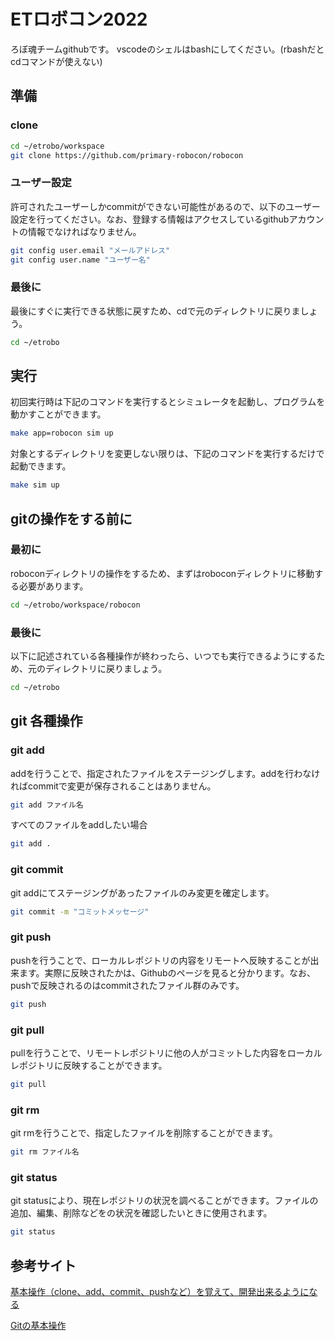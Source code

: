# ETロボコン2022
ろぼ魂チームgithubです。
vscodeのシェルはbashにしてください。(rbashだとcdコマンドが使えない)

## 準備

### clone
```bash
cd ~/etrobo/workspace
git clone https://github.com/primary-robocon/robocon
```

### ユーザー設定
許可されたユーザーしかcommitができない可能性があるので、以下のユーザー設定を行ってください。なお、登録する情報はアクセスしているgithubアカウントの情報でなければなりません。
```bash
git config user.email "メールアドレス"
git config user.name "ユーザー名"
```

### 最後に
最後にすぐに実行できる状態に戻すため、cdで元のディレクトリに戻りましょう。
```bash
cd ~/etrobo
```

## 実行
初回実行時は下記のコマンドを実行するとシミュレータを起動し、プログラムを動かすことができます。
```bash
make app=robocon sim up
```
対象とするディレクトリを変更しない限りは、下記のコマンドを実行するだけで起動できます。
```bash
make sim up
```

## gitの操作をする前に

### 最初に
roboconディレクトリの操作をするため、まずはroboconディレクトリに移動する必要があります。
```bash
cd ~/etrobo/workspace/robocon
```

### 最後に
以下に記述されている各種操作が終わったら、いつでも実行できるようにするため、元のディレクトリに戻りましょう。
```bash
cd ~/etrobo
```

## git 各種操作

### git add
addを行うことで、指定されたファイルをステージングします。addを行わなければcommitで変更が保存されることはありません。
```bash
git add ファイル名
```
すべてのファイルをaddしたい場合
```bash
git add .
```

### git commit
git addにてステージングがあったファイルのみ変更を確定します。
```bash
git commit -m "コミットメッセージ"
```

### git push
pushを行うことで、ローカルレポジトリの内容をリモートへ反映することが出来ます。実際に反映されたかは、Githubのページを見ると分かります。なお、pushで反映されるのはcommitされたファイル群のみです。
```bash
git push
```

### git pull
pullを行うことで、リモートレポジトリに他の人がコミットした内容をローカルレポジトリに反映することができます。
```bash
git pull
```

### git rm
git rmを行うことで、指定したファイルを削除することができます。
```bash
git rm ファイル名
```

### git status
git statusにより、現在レポジトリの状況を調べることができます。ファイルの追加、編集、削除などをの状況を確認したいときに使用されます。
```bash
git status
```

## 参考サイト
[基本操作（clone、add、commit、pushなど）を覚えて、開発出来るようになる](https://www.yoheim.net/blog.php?q=20140104)

[Gitの基本操作](https://qiita.com/tetsu-upstr/items/ba844bcc353f1a2e8596)
<!--
編集者
杉本
-->

